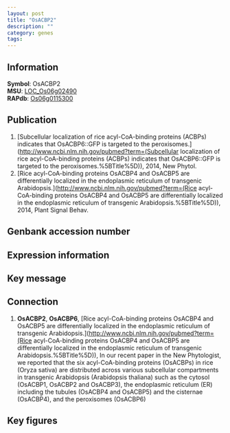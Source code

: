 ```yaml
---
layout: post
title: "OsACBP2"
description: ""
category: genes
tags: 
---
```


## Information
__Symbol__: OsACBP2  
__MSU__: [LOC_Os06g02490](http://rice.plantbiology.msu.edu/cgi-bin/ORF_infopage.cgi?orf=LOC_Os06g02490)  
__RAPdb__: [Os06g0115300](http://rapdb.dna.affrc.go.jp/viewer/gbrowse_details/irgsp1?name=Os06g0115300)  

## Publication
1. [Subcellular localization of rice acyl-CoA-binding proteins (ACBPs) indicates that OsACBP6::GFP is targeted to the peroxisomes.](http://www.ncbi.nlm.nih.gov/pubmed?term=(Subcellular localization of rice acyl-CoA-binding proteins (ACBPs) indicates that OsACBP6::GFP is targeted to the peroxisomes.%5BTitle%5D)), 2014, New Phytol.
2. [Rice acyl-CoA-binding proteins OsACBP4 and OsACBP5 are differentially localized in the endoplasmic reticulum of transgenic Arabidopsis.](http://www.ncbi.nlm.nih.gov/pubmed?term=(Rice acyl-CoA-binding proteins OsACBP4 and OsACBP5 are differentially localized in the endoplasmic reticulum of transgenic Arabidopsis.%5BTitle%5D)), 2014, Plant Signal Behav.

## Genbank accession number

## Expression information

## Key message

## Connection
1. __OsACBP2__, __OsACBP6__, [Rice acyl-CoA-binding proteins OsACBP4 and OsACBP5 are differentially localized in the endoplasmic reticulum of transgenic Arabidopsis.](http://www.ncbi.nlm.nih.gov/pubmed?term=(Rice acyl-CoA-binding proteins OsACBP4 and OsACBP5 are differentially localized in the endoplasmic reticulum of transgenic Arabidopsis.%5BTitle%5D)),  In our recent paper in the New Phytologist, we reported that the six acyl-CoA-binding proteins (OsACBPs) in rice (Oryza sativa) are distributed across various subcellular compartments in transgenic Arabidopsis (Arabidopsis thaliana) such as the cytosol (OsACBP1, OsACBP2 and OsACBP3), the endoplasmic reticulum (ER) including the tubules (OsACBP4 and OsACBP5) and the cisternae (OsACBP4), and the peroxisomes (OsACBP6)

## Key figures


